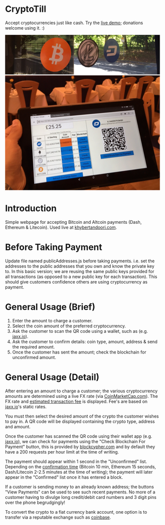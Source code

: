 # CryptoTill
Accept cryptocurrencies just like cash.
Try the [live demo](http://khybertandoori.com/cryptotill/CryptoTill_CustomerPayment.html); donations welcome using it. :)

![AcceptCryptos](https://github.com/EMRahman/CryptoTill/blob/master/Images/AcceptCryptos.jpeg)

Introduction
============
Simple webpage for accepting Bitcoin and Altcoin payments (Dash, Ethereum & Litecoin). Used live at
[khybertandoori.com](https://khybertandoori.com).

Before Taking Payment
===========================================================
Update file named publicAddresses.js before taking payments. i.e. set the addresses to the public addresses that you own and know the private key to. In this basic version; we are reusing the same public keys provided for all transactions (as opposed to a new public key for each transaction). This should give customers confidence others are using cryptocurrency as payment.

General Usage (Brief)
=========================
1. Enter the amount to charge a customer.
2. Select the coin amount of the preferred cryptocurrency.
3. Ask the customer to scan the QR code using a wallet, such as (e.g. [jaxx.io](http://jaxx.io)).
4. Ask the customer to confirm details: coin type, amount, address & send the required amount.
5. Once the customer has sent the amount; check the blockchain for unconfirmed amount.

General Usage (Detail)
=========================
After entering an amount to charge a customer; the various cryptocurrency amounts are determined using a live FX rate (via [CoinMarketCap.com](http://CoinMarketCap.com)). The FX rate and [estimated transaction fee](https://bitinfocharts.com/comparison/transactionfees-btc-eth-ltc-dash.html#1y) is displayed. Fee's are based on [jaxx.io](http://jaxx.io)'s static rates.

You must then select the desired amount of the crypto the customer wishes to pay in. A QR code will be displayed containing the crypto type, address and amount.

Once the customer has scanned the QR code using their wallet app (e.g. [jaxx.io](http://jaxx.io)), we can check for payments using the "Check Blockchain For Payment" button, this is provided by [blockcypher.com](http://blockcypher.com) and by default they have a 200 requests per hour limit at the time of writing. 

The payment should appear within 1 second in the "Unconfirmed" list. Depending on the [confirmation time](https://bitinfocharts.com/comparison/confirmationtime-btc-eth-ltc-dash.html#1y) (Bitcoin 10 min, Ethereum 15 seconds, Dash/Litecoin 2-2.5 minutes at the time of writing); the payment will later appear in the "Confirmed" list once it has entered a block.

If a customer is sending money to an already known address; the buttons "View Payments" can be used to see such recent payments. No more of a customer having to divulge long credit/debit card numbers and 3 digit pins over the phone begrudgingly!

To convert the crypto to a fiat currency bank account, one option is to transfer via a reputable exchange such as [coinbase](https://support.coinbase.com/customer/portal/articles/1963534-payment-methods-for-uk-customers).
